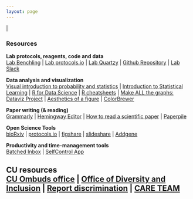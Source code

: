 ```yaml
---
layout: page
---
```

|

### Resources

**Lab protocols, reagents, code and data**  
[Lab Benchling](https://benchling.com/organizations/jagannathan-lab/projects) | [Lab protocols.io](https://www.protocols.io/groups/jagannathan-lab) | [Lab Quartzy](https://app.quartzy.com/groups/196489/) | [Github Repository](https://github.com/jagannathan-lab) | [Lab Slack](https://jagannathan-lab.slack.com)

**Data analysis and visualization**  
[Visual introduction to probability and statistics](http://students.brown.edu/seeing-theory/) | [Introduction to Statistical Learning](http://www-bcf.usc.edu/~gareth/ISL/) | [R for Data Science](http://r4ds.had.co.nz/) | [R cheatsheets](https://www.rstudio.com/resources/cheatsheets/) | [Make ALL the graphs: Dataviz Project](http://datavizproject.com/) | [Aesthetics of a figure](https://www.gabrielaplucinska.com/) | [ColorBrewer](http://colorbrewer2.org/)

**Paper writing (& reading)**  
[Grammarly](https://www.grammarly.com/) | [Hemingway Editor](http://www.hemingwayapp.com/) | [How to read a scientific paper](https://www.elsevier.com/connect/infographic-how-to-read-a-scientific-paper) | [Paperpile](https://paperpile.com/app)

**Open Science Tools**  
[bioRxiv](https://www.biorxiv.org/) | [protocols.io](https://www.protocols.io/) | [figshare](https://figshare.com/) | [slideshare](https://www.slideshare.net/) | [Addgene](https://www.addgene.org)

**Productivity and time-management tools**  
[Batched Inbox](https://try.batchedinbox.com/) | [SelfControl App](https://selfcontrolapp.com/)  

**CU resources**  
[CU Ombuds office](http://www.ucdenver.edu/about/departments/OmbudsOffice/Pages/ContactOmbudsOffice.aspx) | [Office of Diversity and Inclusion](http://www.ucdenver.edu/about/departments/odi/Pages/external.aspx) | [Report discrimination](http://www.ucdenver.edu/about/departments/odi/Pages/discrimination.aspx) | [CARE TEAM](http://www.ucdenver.edu/life/services/CARE/Pages/default.aspx)
---

